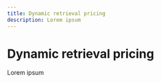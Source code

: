 ```yaml
---
title: Dynamic retrieval pricing
description: Lorem ipsum
---
```


# Dynamic retrieval pricing

Lorem ipsum

